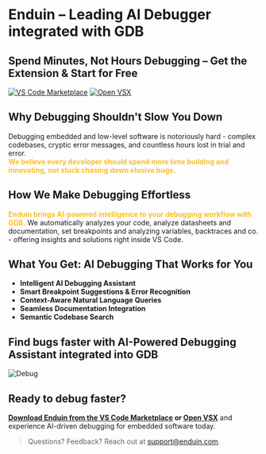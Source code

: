 # Enduin – Leading AI Debugger integrated with GDB 

## Spend Minutes, Not Hours Debugging – Get the Extension & Start for Free
[![VS Code Marketplace](https://img.shields.io/visual-studio-marketplace/v/Enduin.enduin?label=VS%20Code%20Marketplace)](https://marketplace.visualstudio.com/items?itemName=Enduin.enduin)
[![Open VSX](https://img.shields.io/badge/OpenVSX-Enduin-blue)](https://open-vsx.org/extension/Enduin/enduin)

## Why Debugging Shouldn't Slow You Down

Debugging embedded and low-level software is notoriously hard - complex codebases, cryptic error messages, and countless hours lost in trial and error.  
<span style="color: #FBBF24;">**We believe every developer should spend more time building and innovating, not stuck chasing down elusive bugs.**</span>

## How We Make Debugging Effortless

<span style="color: #FBBF24;">**Enduin brings AI-powered intelligence to your debugging workflow with GDB.**</span> We automatically analyzes your code, analyze datasheets and documentation, set breakpoints and analyzing variables, backtraces and co. - offering insights and solutions right inside VS Code.


## What You Get: AI Debugging That Works for You

- **Intelligent AI Debugging Assistant** 
- **Smart Breakpoint Suggestions & Error Recognition** 
- **Context-Aware Natural Language Queries**
- **Seamless Documentation Integration**
- **Semantic Codebase Search** 

## Find bugs faster with AI-Powered Debugging Assistant integrated into GDB
![Debug](https://raw.githubusercontent.com/ChipTwin/public/main/Debug.gif)

## Ready to debug faster?  
**[Download Enduin from the VS Code Marketplace](https://marketplace.visualstudio.com/items?itemName=Enduin.enduin) or [Open VSX](https://open-vsx.org/extension/Enduin/enduin)** and experience AI-driven debugging for embedded software today.

> Questions? Feedback? Reach out at [support@enduin.com](mailto:support@enduin.com).

